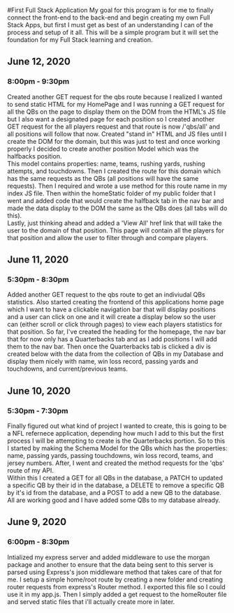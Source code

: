 #First Full Stack Application
My goal for this program is for me to finally connect the front-end to the back-end and begin creating my own Full Stack Apps, but first I must get as best of an understanding I can of the process and setup of it all. This will be a simple program but it will set the foundation for my Full Stack learning and creation.

<h2>June 12, 2020</h2>
<h3>8:00pm - 9:30pm</h3>
Created another GET request for the qbs route because I realized I wanted to send static HTML for my HomePage and I was running a GET request for all the QBs on the page to display them on the DOM from the HTML's JS file but I also want a designated page for each position so I created another GET request for the all players request and that route is now /'qbs/all' and all positions will follow that now. Created "stand in" HTML and JS files until I create the DOM for the domain, but this was just to test and once working properly I decided to create another position Model which was the halfbacks position.<br>
This model contains properties: name, teams, rushing yards, rushing attempts, and touchdowns. Then I created the route for this domain which has the same requests as the QBs (all positions will have the same requests). Then I required and wrote a use method for this route name in my index JS file. Then within the homeStatic folder of my public folder that I went and added code that would create the halfback tab in the nav bar and made the data display to the DOM the same as the QBs does (all tabs will do this).<br>
Lastly, just thinking ahead and added a 'View All' href link that will take the user to the domain of that position. This page will contain all the players for that position and allow the user to filter through and compare players.

<h2>June 11, 2020</h2>
<h3>5:30pm - 8:30pm</h3>
Added another GET request to the qbs route to get an indiviudal QBs statistics. Also started creating the frontend of this applications home page which I want to have a clickable navigation bar that will display positions and a user can click on one and it will create a display below so the user can (either scroll or click through pages) to view each players statistics for that position. So far, I've created the heading for the homepage, the nav bar that for now only has a Quarterbacks tab and as I add positions I will add them to the nav bar. Then once the Quarterbacks tab is clicked a div is created below with the data from the collection of QBs in my Database and display them nicely with name, win loss record, passing yards and touchdowns, and current/previous teams.

<h2>June 10, 2020</h2>
<h3>5:30pm - 7:30pm</h3>
Finally figured out what kind of project I wanted to create, this is going to be a NFL refernece application, depending how much I add to this but the first process I will be attempting to create is the Quarterbacks portion. So to this I started by making the Schema Model for the QBs which has the properties: name, passing yards, passing touchdowns, win loss record, teams, and jersey numbers. After, I went and created the method requests for the 'qbs' route of my API.<br>
Within this I created a GET for all QBs in the database, a PATCH to updated a specific QB by their id in the database, a DELETE to remove a specific QB by it's id from the database, and a POST to add a new QB to the database. All are working good and I have added some QBs to my database already.

<h2>June 9, 2020</h2>
<h3>6:00pm - 8:30pm</h3>
Intialized my express server and added middleware to use the morgan package and another to ensure that the data being sent to this server is parsed using Express's json middleware method that takes care of that for me. I setup a simple home/root route by creating a new folder and creating router requests from express's Router method. I exported this file so I could use it in my app.js. Then I simply added a get request to the homeRouter file and served static files that i'll actually create more in later.